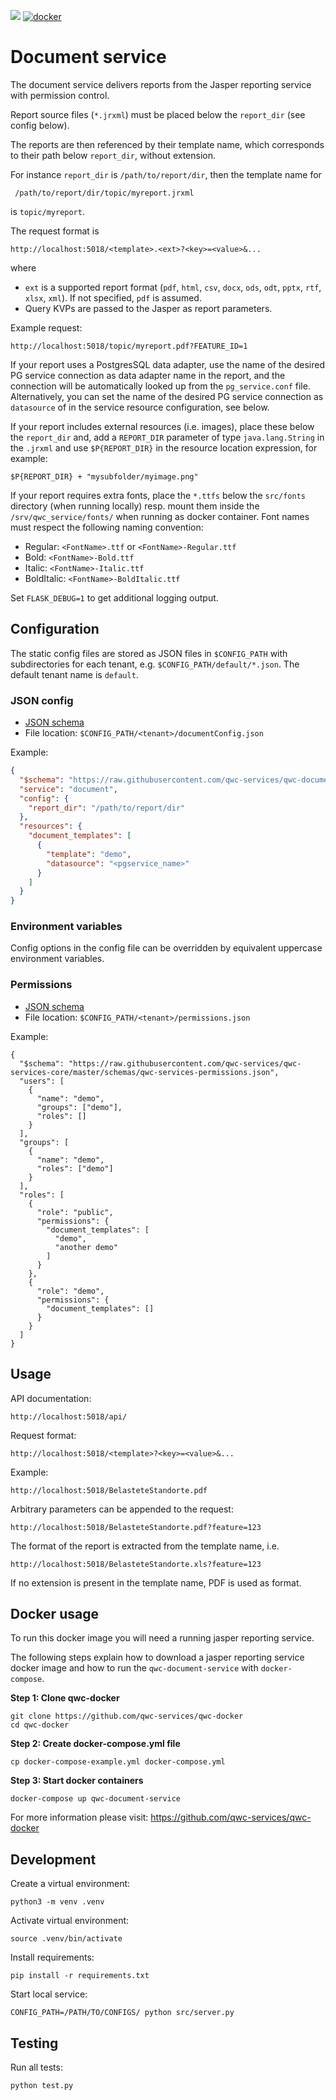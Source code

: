 [![](https://github.com/qwc-services/qwc-document-service/workflows/build/badge.svg)](https://github.com/qwc-services/qwc-document-service/actions)
[![docker](https://img.shields.io/docker/v/sourcepole/qwc-document-service?label=Docker%20image&sort=semver)](https://hub.docker.com/r/sourcepole/qwc-document-service)

Document service
================

The document service delivers reports from the Jasper reporting service with permission control.

Report source files (`*.jrxml`) must be placed below the `report_dir` (see config below).

The reports are then referenced by their template name, which corresponds to their path below `report_dir`, without extension.

For instance `report_dir` is `/path/to/report/dir`, then the template name for

     /path/to/report/dir/topic/myreport.jrxml

is `topic/myreport`.

The request format is

    http://localhost:5018/<template>.<ext>?<key>=<value>&...

where

* `ext` is a supported report format (`pdf`, `html`, `csv`, `docx`, `ods`, `odt`, `pptx`, `rtf`, `xlsx`, `xml`). If not specified, `pdf` is assumed.
* Query KVPs are passed to the Jasper as report parameters.

Example request:

    http://localhost:5018/topic/myreport.pdf?FEATURE_ID=1

If your report uses a PostgresSQL data adapter, use the name of the desired PG service connection as data adapter name in the report, and the connection will be automatically looked up from the `pg_service.conf` file. Alternatively, you can set the name of the desired PG service connection as `datasource` of in the service resource configuration, see below.

If your report includes external resources (i.e. images), place these below the `report_dir` and, add a `REPORT_DIR` parameter of type `java.lang.String` in the `.jrxml` and use `$P{REPORT_DIR}` in the resource location expression, for example:

    $P{REPORT_DIR} + "mysubfolder/myimage.png"

If your report requires extra fonts, place the `*.ttfs` below the `src/fonts` directory (when running locally) resp. mount them inside the `/srv/qwc_service/fonts/` when running as docker container. Font names must respect the following naming convention:

- Regular: `<FontName>.ttf` or `<FontName>-Regular.ttf`
- Bold: `<FontName>-Bold.ttf`
- Italic: `<FontName>-Italic.ttf`
- BoldItalic: `<FontName>-BoldItalic.ttf`


Set `FLASK_DEBUG=1` to get additional logging output.

Configuration
-------------

The static config files are stored as JSON files in `$CONFIG_PATH` with subdirectories for each tenant,
e.g. `$CONFIG_PATH/default/*.json`. The default tenant name is `default`.

### JSON config

* [JSON schema](schemas/qwc-document-service.json)
* File location: `$CONFIG_PATH/<tenant>/documentConfig.json`

Example:
```json
{
  "$schema": "https://raw.githubusercontent.com/qwc-services/qwc-document-service/master/schemas/qwc-document-service.json",
  "service": "document",
  "config": {
    "report_dir": "/path/to/report/dir"
  },
  "resources": {
    "document_templates": [
      {
        "template": "demo",
        "datasource": "<pgservice_name>"
      }
    ]
  }
}
```

### Environment variables

Config options in the config file can be overridden by equivalent uppercase environment variables.

### Permissions

- [JSON schema](https://github.com/qwc-services/qwc-services-core/blob/master/schemas/qwc-services-permissions.json)
- File location: `$CONFIG_PATH/<tenant>/permissions.json`

Example:

```
{
  "$schema": "https://raw.githubusercontent.com/qwc-services/qwc-services-core/master/schemas/qwc-services-permissions.json",
  "users": [
    {
      "name": "demo",
      "groups": ["demo"],
      "roles": []
    }
  ],
  "groups": [
    {
      "name": "demo",
      "roles": ["demo"]
    }
  ],
  "roles": [
    {
      "role": "public",
      "permissions": {
        "document_templates": [
          "demo",
          "another demo"
        ]
      }
    },
    {
      "role": "demo",
      "permissions": {
        "document_templates": []
      }
    }
  ]
}
```

Usage
-----

API documentation:

    http://localhost:5018/api/

Request format:

    http://localhost:5018/<template>?<key>=<value>&...

Example:

    http://localhost:5018/BelasteteStandorte.pdf

Arbitrary parameters can be appended to the request:

    http://localhost:5018/BelasteteStandorte.pdf?feature=123

The format of the report is extracted from the template name, i.e.

    http://localhost:5018/BelasteteStandorte.xls?feature=123

If no extension is present in the template name, PDF is used as format.

Docker usage
------------

To run this docker image you will need a running jasper reporting service.

The following steps explain how to download a jasper reporting service docker image and how to run the `qwc-document-service` with `docker-compose`.

**Step 1: Clone qwc-docker**

    git clone https://github.com/qwc-services/qwc-docker
    cd qwc-docker

**Step 2: Create docker-compose.yml file**

    cp docker-compose-example.yml docker-compose.yml

**Step 3: Start docker containers**

    docker-compose up qwc-document-service

For more information please visit: https://github.com/qwc-services/qwc-docker

Development
-----------

Create a virtual environment:

    python3 -m venv .venv

Activate virtual environment:

    source .venv/bin/activate

Install requirements:

    pip install -r requirements.txt

Start local service:

    CONFIG_PATH=/PATH/TO/CONFIGS/ python src/server.py


Testing
-------

Run all tests:

    python test.py

